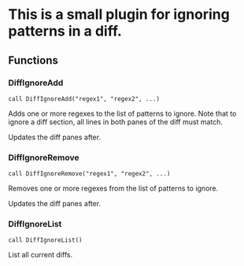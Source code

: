 # This is a small plugin for ignoring patterns in a diff.

## Functions

### DiffIgnoreAdd

    call DiffIgnoreAdd("regex1", "regex2", ...)

Adds one or more regexes to the list of patterns to ignore.
Note that to ignore a diff section, all lines in both panes
of the diff must match.

Updates the diff panes after.

### DiffIgnoreRemove

    call DiffIgnoreRemove("regex1", "regex2", ...)

Removes one or more regexes from the list of patterns to ignore.

Updates the diff panes after.


### DiffIgnoreList

    call DiffIgnoreList()

List all current diffs.

